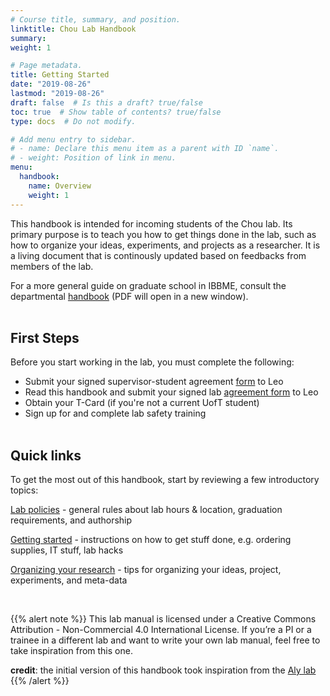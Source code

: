 ```yaml
---
# Course title, summary, and position.
linktitle: Chou Lab Handbook
summary:
weight: 1

# Page metadata.
title: Getting Started
date: "2019-08-26"
lastmod: "2019-08-26"
draft: false  # Is this a draft? true/false
toc: true  # Show table of contents? true/false
type: docs  # Do not modify.

# Add menu entry to sidebar.
# - name: Declare this menu item as a parent with ID `name`.
# - weight: Position of link in menu.
menu:
  handbook:
    name: Overview
    weight: 1
---
```


This handbook is intended for incoming students of the Chou lab. Its primary purpose is to teach you how to get things done in the lab, such as how to organize your ideas, experiments, and projects as a researcher. It is a living document that is continously updated based on feedbacks from members of the lab. 

For a more general guide on graduate school in IBBME, consult the departmental [handbook](https://ibbme.utoronto.ca/wp-content/uploads/Current_Students/2018-19-Graduate-Handbook.pdf) (PDF will open in a new window).<br><br>

## First Steps

Before you start working in the lab, you must complete the following:

* Submit your signed supervisor-student agreement [form](/https://ibbme.utoronto.ca/wp-content/uploads/2019/07/2019-20-supervisor-student-agreement-form-Updated.pdf) to Leo
* Read this handbook and submit your signed lab [agreement form](/) to Leo
* Obtain your T-Card (if you're not a current UofT student)
* Sign up for and complete lab safety training<br><br>

## Quick links

To get the most out of this handbook, start by reviewing a few introductory topics:

[Lab policies](/handbook/p01-general/) - general rules about lab hours & location, graduation requirements, and authorship

[Getting started](/handbook/h01-ordering) - instructions on how to get stuff done, e.g. ordering supplies, IT stuff, lab hacks

[Organizing your research](/handbook/r01-whatisresearch) - tips for organizing your ideas, project, experiments, and meta-data

<br>

{{% alert note %}}
This lab manual is licensed under a Creative Commons Attribution - Non-Commercial 4.0 International License. If you’re a PI or a trainee in a different lab and want to write your own lab manual, feel free to take inspiration from this one. 

**credit**: the initial version of this handbook took inspiration from the [Aly lab](https://www.alylab.org/)
{{% /alert %}}
